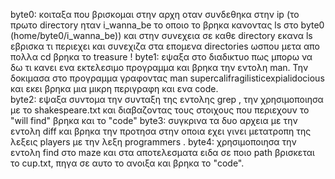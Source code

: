 byte0: κοιταξα που βρισκομαι στην αρχη οταν συνδεθηκα στην ip (το πρωτο direcτory ηταν i_wanna_be το οποιο το βρηκα κανοντας ls στο byte0 (home/byte0/i_wanna_be)) και στην συνεχεια σε καθε directory εκανα ls εβρισκα τι περιεχει και συνεχιζα στα επομενα directories ωσπου μετα απο πολλα cd βρηκα το treasure !
byte1: εψαξα στο διαδικτυο πως μπορω να δω τι κανει ενα εκτελεσιμο προγραμμα και βρηκα την εντολη man. Την δοκιμασα στο προγραμμα γραφοντας man  supercalifragilisticexpialidocious και εκει βρηκα μια μικρη περιγραφη και ενα code.  
byte2: εψαξα συντομα την συνταξη της εντολης grep , την χρησιμοποιησα με το shakespeare.txt και διαβαζοντας τους στοιχους που περιεχουν το "will find" βρηκα και το "code"
byte3: συγκρινα τα δυο αρχεια με την εντολη diff και βρηκα την προτησα στην οποια εχει γινει μετατροπη της λεξεις players με την λεξη programmers . 
byte4: χρησιμοποιησα την εντολη find στο maze και στα αποτελεσματα ειδα σε ποιο path βρισκεται το cup.txt, πηγα σε αυτο το ανοιξα και βρηκα το "code".
